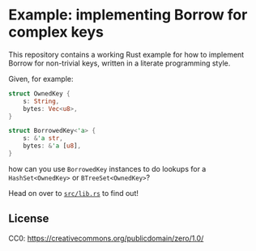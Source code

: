 # Example: implementing Borrow for complex keys

This repository contains a working Rust example for how to implement Borrow for non-trivial keys, written in a literate
programming style.

Given, for example:

```rust
struct OwnedKey {
    s: String,
    bytes: Vec<u8>,
}

struct BorrowedKey<'a> {
    s: &'a str,
    bytes: &'a [u8],
}
```

how can you use `BorrowedKey` instances to do lookups for a
`HashSet<OwnedKey>` or `BTreeSet<OwnedKey>`?

Head on over to [`src/lib.rs`](src/lib.rs) to find out!

## License

CC0: https://creativecommons.org/publicdomain/zero/1.0/
